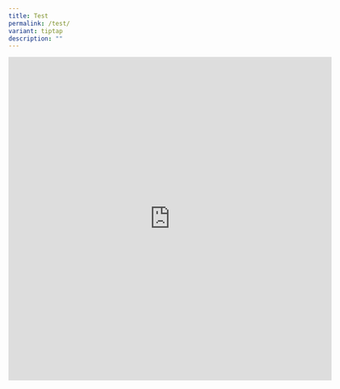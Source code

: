 ```yaml
---
title: Test
permalink: /test/
variant: tiptap
description: ""
---
```

<div class="iframe-wrapper">
<iframe height="640" width="640" allowfullscreen="true" frameborder="0" src="https://docs.google.com/document/d/e/2PACX-1vQs-2LtCXGcLEdKhsR5s1GAoskok6Tjeqjl9FAYd3x_3gCkKJURaNOEhChcIEUAgw/pub?embedded=true"></iframe>
</div>
<p></p>